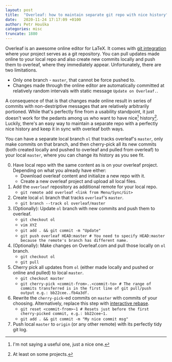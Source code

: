 ```yaml
---
layout: post
title:  "Overleaf: how to maintain separate git repo with nice history"
date:   2020-11-24 17:17:09 +0100
author: Petr Houška
categories: misc
truncate: 1880
---	
```


Overleaf is an awesome online editor for LaTeX. It comes with [git integration](https://www.overleaf.com/learn/how-to/Using_Git_and_GitHub) where your project serves as a git repository. You can pull updates made online to your local repo and also create new commits locally and push them to overleaf, where they immediately appear. Unfortunately, there are two limitations. 

- Only one branch - `master`, that cannot be force pushed to.
- Changes made through the online editor are automatically committed at relatively random intervals with static message `Update on Overleaf.`.

A consequence of that is that changes made online result in series of commits with non-destriptive messages that are relatively arbitrarily portioned. While that's perfectly fine from a usability standpoint, it just doesn't work for the pedants among us who want to have nice[^1] history[^2]. Luckily, there's an easy way to maintain a separate repo with a perfectly nice history and keep it in sync with overleaf both ways.

You can have a separate local branch `ol` that tracks overleaf's `master`, only make commits on that branch, and then cherry-pick all its new commits (both created locally and pushed to overleaf and pulled from overleaf) to your local `master`, where you can change its history as you see fit.

0. Have local repo with the same content as is on your overleaf project. Depending on what you already have either:
    - Download overleaf content and initialize a new repo with it.
    - Create a new overleaf project and upload all local files.
1. Add the `overleaf` repository as additional remote for your local repo.
    - `git remote add overleaf <link from Menu/Sync/Git>`
2. Create local `ol` branch that tracks `overleaf`'s `master`.
    - `git branch --track ol overleaf/master`
3. (Optionally): Update `ol` branch with new commits and push them to overleaf.
    - `git checkout ol`
    - `vim XYZ`
    - `git add . && git commit -m "Update"`
    - `git push overleaf HEAD:master # You need to specify HEAD:master because the remote's branch has different name.` 
4. (Optionally): Make changes on Overleaf.com and pull those locally on `ol` branch.
    - `git checkout ol`
    - `git pull`
5. Cherry pick all updates from `ol` (either made locally and pushed or online and pulled) to local `master`.
    - `git checkout master`
    - `git cherry-pick <commit-from>..<commit-to> # The range of commits transferred is in the first line of git pull/push output e.g.: bb22cee..fb4a3df.`
6. Rewrite the `cherry-pick`-ed commits on `master` with commits of your choosing. Alternatively, replace this step with [interactive rebase](https://git-scm.com/book/en/v2/Git-Tools-Rewriting-History).
    - `git reset <commit-from>~1 # Resets just before the first cherry-picked commit, e.g.: bb22cee~1.`
    - `git add . && git commit -m "My nice commit msg"`
7. Push local `master` to `origin` (or any other remote) with its perfectly tidy git log.


[^2]: At least on some projects.
[^1]: I'm not saying a useful one, just a nice one.
